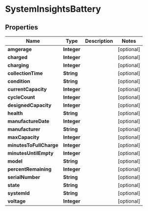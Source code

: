 
# SystemInsightsBattery

## Properties
Name | Type | Description | Notes
------------ | ------------- | ------------- | -------------
**amgerage** | **Integer** |  |  [optional]
**charged** | **Integer** |  |  [optional]
**charging** | **Integer** |  |  [optional]
**collectionTime** | **String** |  |  [optional]
**condition** | **String** |  |  [optional]
**currentCapacity** | **Integer** |  |  [optional]
**cycleCount** | **Integer** |  |  [optional]
**designedCapacity** | **Integer** |  |  [optional]
**health** | **String** |  |  [optional]
**manufactureDate** | **Integer** |  |  [optional]
**manufacturer** | **String** |  |  [optional]
**maxCapacity** | **Integer** |  |  [optional]
**minutesToFullCharge** | **Integer** |  |  [optional]
**minutesUntilEmpty** | **Integer** |  |  [optional]
**model** | **String** |  |  [optional]
**percentRemaining** | **Integer** |  |  [optional]
**serialNumber** | **String** |  |  [optional]
**state** | **String** |  |  [optional]
**systemId** | **String** |  |  [optional]
**voltage** | **Integer** |  |  [optional]



